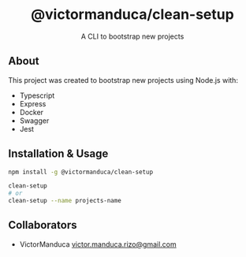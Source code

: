 <h1 align="center">@victormanduca/clean-setup</h1>

<p align="center">A CLI to bootstrap new projects</p>

## About
This project was created to bootstrap new projects using Node.js with:
- Typescript
- Express
- Docker
- Swagger
- Jest

## Installation & Usage
```bash
npm install -g @victormanduca/clean-setup

clean-setup
# or 
clean-setup --name projects-name
```

## Collaborators
- VictorManduca <victor.manduca.rizo@gmail.com>
